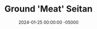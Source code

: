 ---
layout: post
title:  "Ground 'Meat' Seitan"
date:   2024-01-25 00:00:00 -05000
categories: 
- Recipes
- Archive
permalink: /recipes/seitan
image: /assets/Food/Meatless/Seitan/seitan-cover.jpg
ing: seitan-ing
facts: seitan-facts
section1: 
start2: 
section2: 
start3: 
section3: 
start4: 
section4: 
start5: 
section5: 
Prep: 15
Rest: 
Cook: 45
Source1: https://shaneandsimple.com/how-to-make-seitan-at-home-easy-step-by-step-guide/#tasty-recipes-8925-jump-target
Source2: 
whisk: https://s.samsungfood.com/jT0Yl
tags: 
- vital wheat gluten
- vegan
- broth
- veggie
- protein
- dough
- soy sauce
- meat alternative
- ground meat
- meatless
Description: I'm not vegan, I'm just trying to get through my 4 lb bag of Vital Wheat Gluten without baking enough bread to feed an entire village. This meatless protein option is a great way to mix it up, and can be used in any way you would typically use ground meat. Mix it into a rice and vegetable bowl, serve a sauce over it with vegetables, make tacos, the possibilities are endless.
Instructions: 
- In a large bowl, combine together dry ingredients - vital wheat gluten, nutritional yeast (or grated cheese), chili powder, paprika, onion powder, black pepper, and salt<br><br>

- In a mason jar, add the broth and soy sauce, cover, and shake. In place of 3/4 cup vegetable broth, you can use 3/4 cup water + 3/4 tsp bouillon powder.  Pour into the dry bowl, and mix to form a dough<br><br>

- Knead in the bowl for a few minutes, or until the dough becomes elastic. Shape into a large ball<br><br>
- <center><img src="/assets/Food/Meatless/Seitan/seitan-3.jpg" alt="" class="instruction-image"></center><br>

- In a large pot, bring water to a boil. Here, I used broth, and it was too salty. Don't make the same mistake, cook it in water<br><br>

- Break the dough into smaller "meat" balls, so that way they're submerged in the pot. Reduce to medium heat, cover, and cook for about 45 minutes, mashing occasionally with a wooden spoon. Most of the water will have cooked off<br><br>

- When done cooking, remove from the pot and let it cool. You should now have a ground meat substitute that can be used in place of meat in most recipes<br><br>
- <center><img src="/assets/Food/Meatless/Seitan/seitan-6.jpg" alt="" class="instruction-image"></center>
---